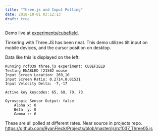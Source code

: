 ```yaml
---
title: "Three.js and Input Polling"
date: 2018-10-01 03:12:13
draft: true
---
```


Demo live at [experiments/cubefield](https://ryanfleck.github.io/experiments/cubefield).

Tinkering with Three.JS has been neat. This demo utilizes tilt input on mobile devices, and the cursor position on desktop.

Data like this is displayed on the left:

```
Running rcf039 three.js experiment: CUBEFIELD
Testing ENABLED f21502 mouse
Input Screen Location: 260,10
Input Screen Ratio: 0.2714,0.01531
Input Velocity Delta: -7,-17

Active key keycodes: 65, 68, 70, 73

Gyroscopic Sensor Output: false
	Alpha x: 0
	Beta  y: 0
	Gamma z: 0
```

These are all polled at different rates. Near source in projects repo. <https://github.com/RyanFleck/Projects/blob/master/js/rcf037_Three05.js>
